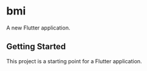 # bmi

A new Flutter application.

## Getting Started

This project is a starting point for a Flutter application.

